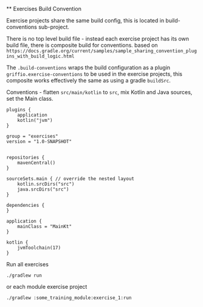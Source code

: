 ** Exercises Build Convention

Exercise projects share the same build config, this is located in build-conventions sub-project.

There is no top level build file - instead each exercise project has its own build file, there is composite build for conventions.
based on `https://docs.gradle.org/current/samples/sample_sharing_convention_plugins_with_build_logic.html`

The `.build-conventions` wraps the build configuration as a plugin `griffio.exercise-conventions` to be used in the exercise projects,
this composite  works effectively the same as using a gradle `buildSrc`.

Conventions - flatten `src/main/kotlin` to `src`, mix Kotlin and Java sources, set the Main class.

```
plugins {
    application
    kotlin("jvm")
}

group = "exercises"
version = "1.0-SNAPSHOT"


repositories {
    mavenCentral()
}

sourceSets.main { // override the nested layout
    kotlin.srcDirs("src")
    java.srcDirs("src")
}

dependencies {
}

application {
    mainClass = "MainKt"
}

kotlin {
    jvmToolchain(17)
}

```

Run all exercises

```
./gradlew run
```

or each module exercise project

```
./gradlew :some_training_module:exercise_1:run
```


